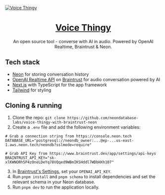 <a href="https://voice-thingy-with-braintrust-neon.vercel.app">
  <img alt="Voice Thingy" src="https://neon.tech/docs/og?title=Vm9pY2UgbGVkIGludGVyYWN0aW9ucyB3aXRoIEFJIChwb3dlcmVkIGJ5IEJyYWludHJ1c3Qp&amp;breadcrumb=QUk=">  
</a>

<a href="https://voice-thingy-with-braintrust-neon.vercel.app">
  <h1 align="center">Voice Thingy</h1>
</a>

<p align="center">
  An open source tool - converse with AI in audio. Powered by OpenAI Realtime, Braintrust & Neon.
</p>

## Tech stack

- [Neon](https://neon.tech/) for storing conversation history
- [OpenAI Realtime API](https://platform.openai.com/docs/guides/realtime/realtime-api-beta) on [Braintrust](https://www.braintrust.dev/blog/realtime-api) for audio conversation powered by AI
- [Next.js](https://nextjs.org/) with TypeScript for the app framework
- [Tailwind](https://tailwindcss.com/) for styling

## Cloning & running

1. Clone the repo: `git clone https://github.com/neondatabase-labs/voice-thingy-with-braintrust-neon`
2. Create a `.env` file and add the following environment variables:

```
# Grab a connection string from https://console.neon.tech
DATABASE_URL="postgresql://neondb_owner:...@ep-...us-east-1.aws.neon.tech/neondb?sslmode=require"

# Grab API Key from https://www.braintrust.dev/app/settings/api-keys
BRAINTRUST_API_KEY="sk-xlKWNORh5P4zOneLDeYq78VQqed9WBmIKSHddl7WDbHXh107"
```

3. In [Braintrust's Settings](https://www.braintrust.dev/app/settings/secrets), set your `OPENAI_API_KEY`.
4. Run `pnpm install` and `pnpm schema` to install dependencies and set the relevant schema in your Neon database.
5. Run `pnpm dev` to run the application locally.
